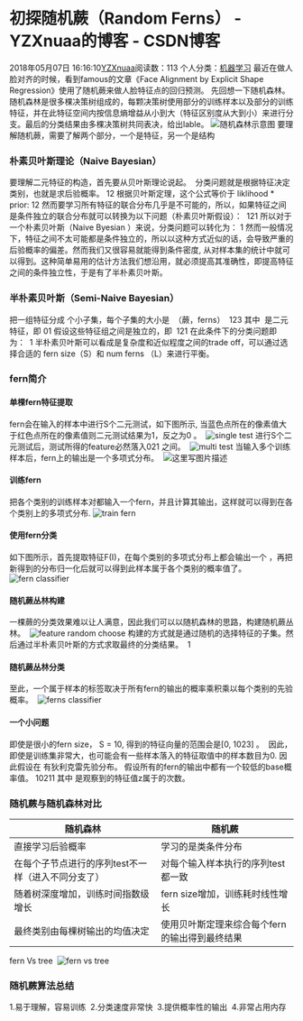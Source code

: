 # 初探随机蕨（Random Ferns） - YZXnuaa的博客 - CSDN博客
2018年05月07日 16:16:10[YZXnuaa](https://me.csdn.net/YZXnuaa)阅读数：113
个人分类：[机器学习](https://blog.csdn.net/YZXnuaa/article/category/7432476)
最近在做人脸对齐的时候，看到famous的文章《Face Alignment by Explicit Shape Regression》使用了随机蕨来做人脸特征点的回归预测。
先回想一下随机森林。随机森林是很多棵决策树组成的，每颗决策树使用部分的训练样本以及部分的训练特征，并在此特征空间内按信息熵增益从小到大（特征区别度从大到小）来进行分支。最后的分类结果由多棵决策树共同表决，给出lable。
![随机森林示意图](https://img-blog.csdn.net/20160621175338423)
要理解随机蕨，需要了解两个部分，一个是特征，另一个是结构
### 朴素贝叶斯理论（Naive Bayesian）
要理解二元特征的构造，首先要从贝叶斯理论说起。 
分类问题就是根据特征决定类别，也就是求后验概率。
12
根据贝叶斯定理，这个公式等价于 liklihood * prior:
12
然而要学习所有特征的联合分布几乎是不可能的，所以，如果特征之间是条件独立的联合分布就可以转换为以下问题（朴素贝叶斯假设）： 
121
所以对于一个朴素贝叶斯（Naive Byesian ）来说，分类问题可以转化为：
1
然而一般情况下，特征之间不太可能都是条件独立的，所以以这种方式近似的话，会导致严重的后验概率的偏差。然而我们又很容易就能得到条件密度, 从对样本集的统计中就可以得到。这种简单易用的估计方法我们想沿用，就必须提高其准确性，即提高特征之间的条件独立性，于是有了半朴素贝叶斯。
### 半朴素贝叶斯（Semi-Naive Bayesian）
把一组特征分成 个小子集，每个子集的大小是  （蕨，ferns） 
123
其中  是二元特征，即 01
假设这些特征组之间是独立的，即 
121
在此条件下的分类问题即为： 
1
半朴素贝叶斯可以看成是复杂度和近似程度之间的trade off，可以通过选择合适的 fern size（S）和 num ferns （L）来进行平衡。
### fern简介
#### 单棵fern特征提取
fern会在输入的样本中进行S个二元测试，如下图所示, 当蓝色点所在的像素值大于红色点所在的像素值则二元测试结果为1，反之为0 。 
![single test](https://img-blog.csdn.net/20160621201106888)
进行S个二元测试后，测试所得的feature必然落入021 之间。 
![multi test](https://img-blog.csdn.net/20160621201400690)
当输入多个训练样本后，fern上的输出是一个多项式分布。 
![这里写图片描述](https://img-blog.csdn.net/20160621201809633)
#### 训练fern
把各个类别的训练样本对都输入一个fern，并且计算其输出，这样就可以得到在各个类别上的多项式分布.
![train fern](https://img-blog.csdn.net/20160621202254393)
#### 使用fern分类
如下图所示，首先提取特征F(I)，在每个类别的多项式分布上都会输出一个 ，再把新得到的分布归一化后就可以得到此样本属于各个类别的概率值了。 
![fern classifier](https://img-blog.csdn.net/20160621202445253)
#### 随机蕨丛林构建
一棵蕨的分类效果难以让人满意，因此我们可以以随机森林的思路，构建随机蕨丛林。 
![feature random choose](https://img-blog.csdn.net/20160621203049820)
构建的方式就是通过随机的选择特征的子集。然后通过半朴素贝叶斯的方式求取最终的分类结果。 
1
#### 随机蕨丛林分类
至此，一个属于样本的标签取决于所有fern的输出的概率乘积乘以每个类别的先验概率。 
![ferns classifier](https://img-blog.csdn.net/20160621203329506)
#### 一个小问题
即使是很小的fern size， S = 10, 得到的特征向量的范围会是[0, 1023] 。 
因此，即使是训练集非常大，也可能会有一些样本落入的特征取值中的样本数目为0.
因此假设在 有狄利克雷先验分布。
假设所有的fern的输出中都有一个较低的base概率值。
10211
其中 是观察到的特征值z属于的次数。
### 随机蕨与随机森林对比
|随机森林|随机蕨|
|----|----|
|直接学习后验概率|学习的是类条件分布|
|在每个子节点进行的序列test不一样（进入不同分支了）|对每个输入样本执行的序列test都一致|
|随着树深度增加，训练时间指数级增长|fern size增加，训练耗时线性增长|
|最终类别由每棵树输出的均值决定|使用贝叶斯定理来综合每个fern的输出得到最终结果|
fern Vs tree 
![fern vs tree](https://img-blog.csdn.net/20160622092236913)
### 随机蕨算法总结
1.易于理解，容易训练 
2.分类速度非常快 
3.提供概率性的输出 
4.非常占用内存
